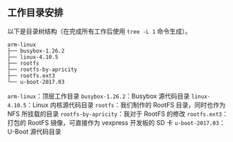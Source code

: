 ## 工作目录安排

以下是目录树结构（在完成所有工作后使用 `tree -L 1` 命令生成）。

```
arm-linux
├── busybox-1.26.2
├── linux-4.10.5
├── rootfs
├── rootfs-by-apricity
├── rootfs.ext3
└── u-boot-2017.03
```


`arm-linux`：顶层工作目录
`busybox-1.26.2`：Busybox 源代码目录
`linux-4.10.5`：Linux 内核源代码目录
`rootfs`：我们制作的 RootFS 目录，同时也作为 NFS 所挂载的目录
`rootfs-by-apricity`：我对于 RootFS 的修改
`rootfs.ext3`：打包的 RootFS 镜像，可直接作为 vexpress 开发板的 SD 卡
`u-boot-2017.03`：U-Boot 源代码目录